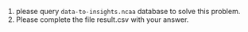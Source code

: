 1. please query `data-to-insights.ncaa` database to solve this problem.
2. Please complete the file result.csv with your answer.